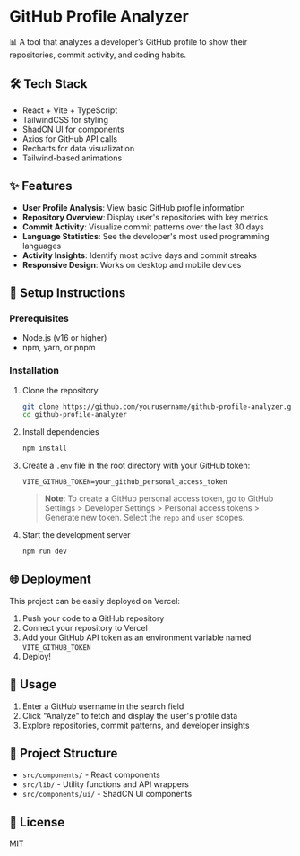 # GitHub Profile Analyzer

📊 A tool that analyzes a developer’s GitHub profile to show their repositories, commit activity, and coding habits.

## 🛠️ Tech Stack

- React + Vite + TypeScript
- TailwindCSS for styling
- ShadCN UI for components
- Axios for GitHub API calls
- Recharts for data visualization
- Tailwind-based animations

## ✨ Features

- **User Profile Analysis**: View basic GitHub profile information
- **Repository Overview**: Display user's repositories with key metrics
- **Commit Activity**: Visualize commit patterns over the last 30 days
- **Language Statistics**: See the developer's most used programming languages
- **Activity Insights**: Identify most active days and commit streaks
- **Responsive Design**: Works on desktop and mobile devices

## 🚀 Setup Instructions

### Prerequisites

- Node.js (v16 or higher)
- npm, yarn, or pnpm

### Installation

1. Clone the repository
   ```bash
   git clone https://github.com/yourusername/github-profile-analyzer.git
   cd github-profile-analyzer
   ```

2. Install dependencies
   ```bash
   npm install
   ```

3. Create a `.env` file in the root directory with your GitHub token:
   ```
   VITE_GITHUB_TOKEN=your_github_personal_access_token
   ```

   > **Note**: To create a GitHub personal access token, go to GitHub Settings > Developer Settings > Personal access tokens > Generate new token. Select the `repo` and `user` scopes.

4. Start the development server
   ```bash
   npm run dev
   ```

## 🌐 Deployment

This project can be easily deployed on Vercel:

1. Push your code to a GitHub repository
2. Connect your repository to Vercel
3. Add your GitHub API token as an environment variable named `VITE_GITHUB_TOKEN`
4. Deploy!

## 📝 Usage

1. Enter a GitHub username in the search field
2. Click "Analyze" to fetch and display the user's profile data
3. Explore repositories, commit patterns, and developer insights

## 🧩 Project Structure

- `src/components/` - React components
- `src/lib/` - Utility functions and API wrappers
- `src/components/ui/` - ShadCN UI components

## 📄 License

MIT

